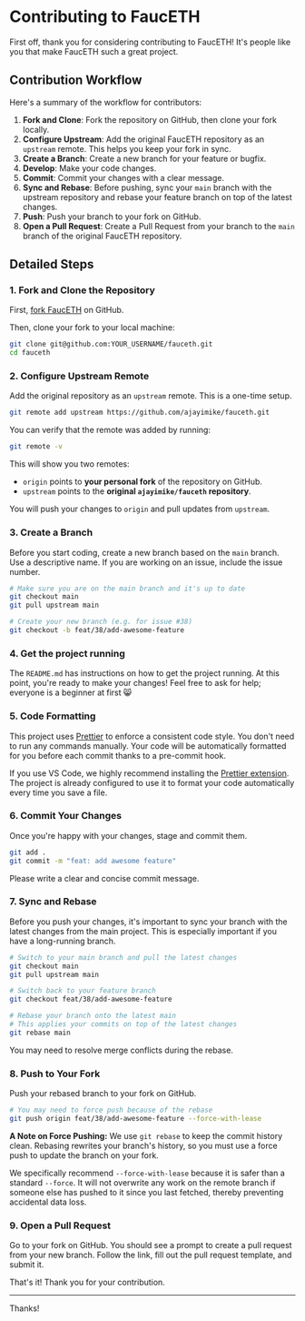 # Contributing to FaucETH

First off, thank you for considering contributing to FaucETH! It's people like you that make FaucETH such a great project.

## Contribution Workflow

Here's a summary of the workflow for contributors:

1.  **Fork and Clone**: Fork the repository on GitHub, then clone your fork locally.
2.  **Configure Upstream**: Add the original FaucETH repository as an `upstream` remote. This helps you keep your fork in sync.
3.  **Create a Branch**: Create a new branch for your feature or bugfix.
4.  **Develop**: Make your code changes.
5.  **Commit**: Commit your changes with a clear message.
6.  **Sync and Rebase**: Before pushing, sync your `main` branch with the upstream repository and rebase your feature branch on top of the latest changes.
7.  **Push**: Push your branch to your fork on GitHub.
8.  **Open a Pull Request**: Create a Pull Request from your branch to the `main` branch of the original FaucETH repository.

## Detailed Steps

### 1. Fork and Clone the Repository

First, [fork FaucETH](https://github.com/ajayimike/fauceth/fork) on GitHub.

Then, clone your fork to your local machine:

```sh
git clone git@github.com:YOUR_USERNAME/fauceth.git
cd fauceth
```

### 2. Configure Upstream Remote

Add the original repository as an `upstream` remote. This is a one-time setup.

```sh
git remote add upstream https://github.com/ajayimike/fauceth.git
```

You can verify that the remote was added by running:

```sh
git remote -v
```

This will show you two remotes:

- `origin` points to **your personal fork** of the repository on GitHub.
- `upstream` points to the **original `ajayimike/fauceth` repository**.

You will push your changes to `origin` and pull updates from `upstream`.

### 3. Create a Branch

Before you start coding, create a new branch based on the `main` branch. Use a descriptive name. If you are working on an issue, include the issue number.

```sh
# Make sure you are on the main branch and it's up to date
git checkout main
git pull upstream main

# Create your new branch (e.g. for issue #38)
git checkout -b feat/38/add-awesome-feature
```

### 4. Get the project running

The `README.md` has instructions on how to get the project running. At this point, you're ready to make your changes! Feel free to ask for help; everyone is a beginner at first 😸

### 5. Code Formatting

This project uses [Prettier](https://prettier.io/) to enforce a consistent code style. You don't need to run any commands manually. Your code will be automatically formatted for you before each commit thanks to a pre-commit hook.

If you use VS Code, we highly recommend installing the [Prettier extension](https://marketplace.visualstudio.com/items?itemName=esbenp.prettier-vscode). The project is already configured to use it to format your code automatically every time you save a file.

### 6. Commit Your Changes

Once you're happy with your changes, stage and commit them.

```sh
git add .
git commit -m "feat: add awesome feature"
```

Please write a clear and concise commit message.

### 7. Sync and Rebase

Before you push your changes, it's important to sync your branch with the latest changes from the main project. This is especially important if you have a long-running branch.

```sh
# Switch to your main branch and pull the latest changes
git checkout main
git pull upstream main

# Switch back to your feature branch
git checkout feat/38/add-awesome-feature

# Rebase your branch onto the latest main
# This applies your commits on top of the latest changes
git rebase main
```

You may need to resolve merge conflicts during the rebase.

### 8. Push to Your Fork

Push your rebased branch to your fork on GitHub.

```sh
# You may need to force push because of the rebase
git push origin feat/38/add-awesome-feature --force-with-lease
```

**A Note on Force Pushing:** We use `git rebase` to keep the commit history clean. Rebasing rewrites your branch's history, so you must use a force push to update the branch on your fork.

We specifically recommend `--force-with-lease` because it is safer than a standard `--force`. It will not overwrite any work on the remote branch if someone else has pushed to it since you last fetched, thereby preventing accidental data loss.

### 9. Open a Pull Request

Go to your fork on GitHub. You should see a prompt to create a pull request from your new branch. Follow the link, fill out the pull request template, and submit it.

That's it! Thank you for your contribution.

---

Thanks!
